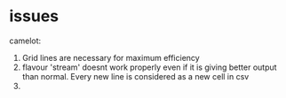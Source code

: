 # issues

camelot:
1. Grid lines are necessary for maximum efficiency
2. flavour 'stream' doesnt work properly even if it is giving better output than normal. Every new line is considered as a new cell in csv
3. 
